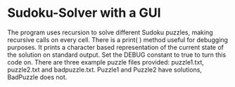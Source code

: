 # Sudoku-Solver with a GUI
The program uses recursion to solve different Sudoku puzzles, making recursive calls on every cell. There is a print( ) method useful for debugging purposes. It prints a character based representation of the current state of the solution on standard output. Set the DEBUG constant to true to turn this code on. There are three example puzzle files provided: puzzle1.txt, puzzle2.txt and badpuzzle.txt. Puzzle1 and Puzzle2 have solutions, BadPuzzle does not.
